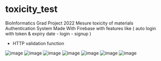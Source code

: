 # toxicity_test

BioInformatics Grad Project 2022 
Mesure toxicity of materials 
Authentication System Made With Firebase
with features like ( auto login with token & expiry date - login - signup )
+ HTTP validation function 


![image](https://user-images.githubusercontent.com/52012518/134420140-e682a11b-1365-4494-a0fc-bb7567918dad.png)
![image](https://user-images.githubusercontent.com/52012518/134420059-499439e4-d14a-4057-a3a6-baaab71aa703.png)
![image](https://user-images.githubusercontent.com/52012518/134420632-b50f0b66-d04c-45eb-b19a-a17ff8995845.png)
![image](https://user-images.githubusercontent.com/52012518/134420180-2e6ef90a-4aba-4e27-8f5d-3b5f258c862b.png)
![image](https://user-images.githubusercontent.com/52012518/134536269-1770e961-4b40-4b8d-98ef-74687e086262.png)
![image](https://user-images.githubusercontent.com/52012518/134536400-8c9c9402-adec-4e0a-ae25-79a3f9c15d13.png)
![image](https://user-images.githubusercontent.com/52012518/134536461-19fa34d5-504b-4459-862e-34f3add2ec67.png)
